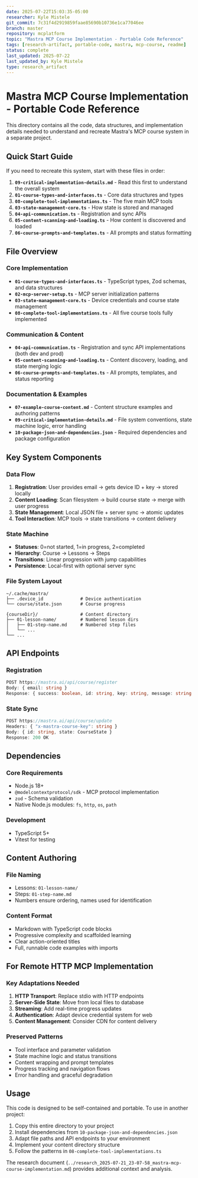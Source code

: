 ```yaml
---
date: 2025-07-22T15:03:35-05:00
researcher: Kyle Mistele
git_commit: 7c31f4d2919859faae85690b10736e1ca77046ee
branch: master
repository: mcplatform
topic: "Mastra MCP Course Implementation - Portable Code Reference"
tags: [research-artifact, portable-code, mastra, mcp-course, readme]
status: complete
last_updated: 2025-07-22
last_updated_by: Kyle Mistele
type: research_artifact
---
```


# Mastra MCP Course Implementation - Portable Code Reference

This directory contains all the code, data structures, and implementation details needed to understand and recreate Mastra's MCP course system in a separate project.

## Quick Start Guide

If you need to recreate this system, start with these files in order:

1. **`09-critical-implementation-details.md`** - Read this first to understand the overall system
2. **`01-course-types-and-interfaces.ts`** - Core data structures and types
3. **`08-complete-tool-implementations.ts`** - The five main MCP tools
4. **`03-state-management-core.ts`** - How state is stored and managed
5. **`04-api-communication.ts`** - Registration and sync APIs
6. **`05-content-scanning-and-loading.ts`** - How content is discovered and loaded
7. **`06-course-prompts-and-templates.ts`** - All prompts and status formatting

## File Overview

### Core Implementation
- **`01-course-types-and-interfaces.ts`** - TypeScript types, Zod schemas, and data structures
- **`02-mcp-server-setup.ts`** - MCP server initialization patterns
- **`03-state-management-core.ts`** - Device credentials and course state management
- **`08-complete-tool-implementations.ts`** - All five course tools fully implemented

### Communication & Content
- **`04-api-communication.ts`** - Registration and sync API implementations (both dev and prod)
- **`05-content-scanning-and-loading.ts`** - Content discovery, loading, and state merging logic
- **`06-course-prompts-and-templates.ts`** - All prompts, templates, and status reporting

### Documentation & Examples
- **`07-example-course-content.md`** - Content structure examples and authoring patterns
- **`09-critical-implementation-details.md`** - File system conventions, state machine logic, error handling
- **`10-package-json-and-dependencies.json`** - Required dependencies and package configuration

## Key System Components

### Data Flow
1. **Registration**: User provides email → gets device ID + key → stored locally
2. **Content Loading**: Scan filesystem → build course state → merge with user progress
3. **State Management**: Local JSON file + server sync → atomic updates
4. **Tool Interaction**: MCP tools → state transitions → content delivery

### State Machine
- **Statuses**: 0=not started, 1=in progress, 2=completed
- **Hierarchy**: Course → Lessons → Steps
- **Transitions**: Linear progression with jump capabilities
- **Persistence**: Local-first with optional server sync

### File System Layout
```
~/.cache/mastra/
├── .device_id              # Device authentication
└── course/state.json       # Course progress

{courseDir}/                # Content directory
├── 01-lesson-name/         # Numbered lesson dirs
│   ├── 01-step-name.md     # Numbered step files  
│   └── ...
└── ...
```

## API Endpoints

### Registration
```typescript
POST https://mastra.ai/api/course/register
Body: { email: string }
Response: { success: boolean, id: string, key: string, message: string }
```

### State Sync
```typescript
POST https://mastra.ai/api/course/update
Headers: { "x-mastra-course-key": string }
Body: { id: string, state: CourseState }
Response: 200 OK
```

## Dependencies

### Core Requirements
- Node.js 18+
- `@modelcontextprotocol/sdk` - MCP protocol implementation
- `zod` - Schema validation
- Native Node.js modules: `fs`, `http`, `os`, `path`

### Development
- TypeScript 5+
- Vitest for testing

## Content Authoring

### File Naming
- Lessons: `01-lesson-name/`
- Steps: `01-step-name.md`
- Numbers ensure ordering, names used for identification

### Content Format
- Markdown with TypeScript code blocks
- Progressive complexity and scaffolded learning  
- Clear action-oriented titles
- Full, runnable code examples with imports

## For Remote HTTP MCP Implementation

### Key Adaptations Needed
1. **HTTP Transport**: Replace stdio with HTTP endpoints
2. **Server-Side State**: Move from local files to database
3. **Streaming**: Add real-time progress updates
4. **Authentication**: Adapt device credential system for web
5. **Content Management**: Consider CDN for content delivery

### Preserved Patterns
- Tool interface and parameter validation
- State machine logic and status transitions
- Content wrapping and prompt templates
- Progress tracking and navigation flows
- Error handling and graceful degradation

## Usage

This code is designed to be self-contained and portable. To use in another project:

1. Copy this entire directory to your project
2. Install dependencies from `10-package-json-and-dependencies.json`
3. Adapt file paths and API endpoints to your environment
4. Implement your content directory structure
5. Follow the patterns in `08-complete-tool-implementations.ts`

The research document (`../research_2025-07-21_23-07-58_mastra-mcp-course-implementation.md`) provides additional context and analysis.